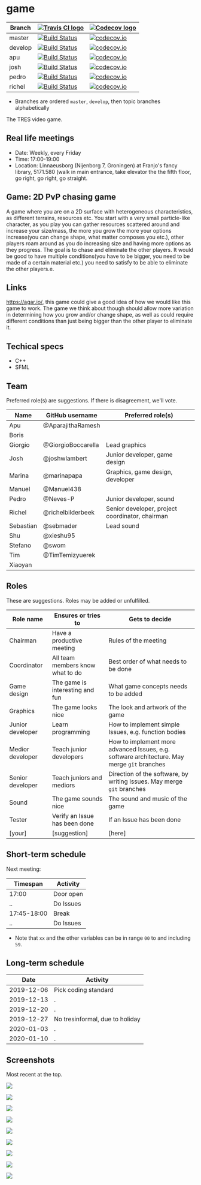 # game

Branch |[![Travis CI logo](pics/TravisCI.png)](https://travis-ci.org)                                                         |[![Codecov logo](pics/Codecov.png)](https://www.codecov.io)
-------|----------------------------------------------------------------------------------------------------------------------|----------------------------------------------------------------------------------------------------------------------------------------------------
master |[![Build Status](https://travis-ci.org/tresinformal/game.svg?branch=master)](https://travis-ci.org/tresinformal/game) |[![codecov.io](https://codecov.io/github/tresinformal/game/coverage.svg?branch=master)](https://codecov.io/github/tresinformal/game/branch/master)
develop|[![Build Status](https://travis-ci.org/tresinformal/game.svg?branch=develop)](https://travis-ci.org/tresinformal/game)|[![codecov.io](https://codecov.io/github/tresinformal/game/coverage.svg?branch=develop)](https://codecov.io/github/tresinformal/game/branch/develop)
apu    |[![Build Status](https://travis-ci.org/tresinformal/game.svg?branch=apu)](https://travis-ci.org/tresinformal/game) |[![codecov.io](https://codecov.io/github/tresinformal/game/coverage.svg?branch=apu)](https://codecov.io/github/tresinformal/game/branch/apu)
josh   |[![Build Status](https://travis-ci.org/tresinformal/game.svg?branch=josh)](https://travis-ci.org/tresinformal/game) |[![codecov.io](https://codecov.io/github/tresinformal/game/coverage.svg?branch=josh)](https://codecov.io/github/tresinformal/game/branch/josh)
pedro  |[![Build Status](https://travis-ci.org/tresinformal/game.svg?branch=pedro)](https://travis-ci.org/tresinformal/game) |[![codecov.io](https://codecov.io/github/tresinformal/game/coverage.svg?branch=pedro)](https://codecov.io/github/tresinformal/game/branch/pedro)
richel |[![Build Status](https://travis-ci.org/tresinformal/game.svg?branch=richel)](https://travis-ci.org/tresinformal/game) |[![codecov.io](https://codecov.io/github/tresinformal/game/coverage.svg?branch=richel)](https://codecov.io/github/tresinformal/game/branch/richel)

 * Branches are ordered `master`, `develop`, then topic branches alphabetically

The TRES video game.

## Real life meetings

 * Date: Weekly, every Friday
 * Time: 17:00-19:00
 * Location: Linnaeusborg (Nijenborg 7, Groningen) at Franjo's fancy library, 
   5171.580 (walk in main entrance, take elevator the the fifth floor, go right, 
   go right, go straight.

## Game: 2D PvP chasing game

A game where you are on a 2D surface with heterogeneous characteristics, as different terrains, resources etc. You start with a very small particle-like character, as you play you can gather resources scattered around and increase your size/mass, the more you grow the more your options increase(you can change shape, what matter composes you etc.), other players roam around as you do increasing size and having more options as they progress. The goal is to chase and eliminate the other players. It would be good to have multiple conditions(you have to be bigger, you need to be made of a certain material etc.) you need to satisfy to be able to eliminate the other players.e.

## Links

https://agar.io/, this game could give a good idea of how we would like this game to work. The game we think about though should allow more variation in determining how you grow and/or change shape, as well as could require different conditions than just being bigger than the other player to eliminate it.

## Techical specs

 * C++
 * SFML

## Team

Preferred role(s) are suggestions. If there is disagreement, we'll vote.

Name     |GitHub username     |Preferred role(s)
---------|--------------------|------------------------------------------------
Apu      | @AparajithaRamesh  |
Boris    |                    |
Giorgio  | @GiorgioBoccarella |Lead graphics
Josh     | @joshwlambert      |Junior developer, game design
Marina   | @marinapapa        |Graphics, game design, developer
Manuel   | @Manuel438         |
Pedro    | @Neves-P           |Junior developer, sound
Richel   | @richelbilderbeek  |Senior developer, project coordinator, chairman
Sebastian| @sebmader          |Lead sound
Shu      | @xieshu95          |
Stefano  | @swom              |
Tim      | @TimTemizyuerek    |
Xiaoyan  |                    |

## Roles

These are suggestions. Roles may be added or unfulfilled.

Role name       |Ensures or tries to                           |Gets to decide
----------------|----------------------------------------------|-----------------------------------------------------------------
Chairman        |Have a productive meeting                     |Rules of the meeting
Coordinator     |All team members know what to do              |Best order of what needs to be done
Game design     |The game is interesting and fun               |What game concepts needs to be added
Graphics        |The game looks nice                           |The look and artwork of the game
Junior developer|Learn programming                             |How to implement simple Issues, e.g. function bodies 
Medior developer|Teach junior developers                       |How to implement more advanced Issues, e.g. software architecture. May merge `git` branches
Senior developer|Teach juniors and mediors                     |Direction of the software, by writing Issues. May merge `git` branches
Sound           |The game sounds nice                          |The sound and music of the game
Tester          |Verify an Issue has been done                 |If an Issue has been done
[your]          |[suggestion]                                  |[here]

## Short-term schedule

Next meeting:

Timespan    |Activity
------------|--------------------------------------------------------------------------
17:00       |Door open
..          |Do Issues
17:45-18:00 |Break
..          |Do Issues

 * Note that `xx` and the other variables can be in range `00` to and including `59`. 

## Long-term schedule

Date       |Activity
-----------|--------------------------------------------------------------------------
2019-12-06 |Pick coding standard
2019-12-13 |.
2019-12-20 |.
2019-12-27 |No tresinformal, due to holiday
2020-01-03 |.
2020-01-10 |.

## Screenshots

Most recent at the top.

![](pics/20200111.png)

![](pics/20200110.png)

![](pics/20191209.png)

![](pics/20191206.png)

![](pics/20191205.png)

![](pics/20191122.png)

![](pics/20191115.png)

![](pics/20191024.png) 

![](pics/20190929.png) 
